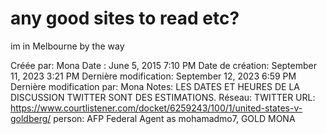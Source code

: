 # any good sites to read etc?
im in Melbourne by the way

Créée par: Mona
Date : June 5, 2015 7:10 PM
Date de création: September 11, 2023 3:21 PM
Dernière modification: September 12, 2023 6:59 PM
Dernière modification par: Mona
Notes: LES DATES ET HEURES DE LA DISCUSSION TWITTER SONT DES ESTIMATIONS.
Réseau: TWITTER
URL: https://www.courtlistener.com/docket/6259243/100/1/united-states-v-goldberg/
person: AFP Federal Agent as mohamadmo7, GOLD MONA